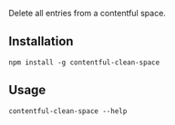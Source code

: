 Delete all entries from a contentful space.

Installation
------------
`npm install -g contentful-clean-space`

Usage
-----
`contentful-clean-space --help`
